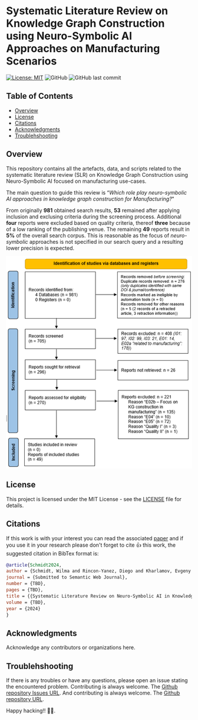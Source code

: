 # Systematic Literature Review on Knowledge Graph Construction using Neuro-Symbolic AI Approaches on Manufacturing Scenarios


[![License: MIT](https://img.shields.io/badge/License-MIT-yellow.svg)](https://opensource.org/licenses/MIT)
![GitHub](https://img.shields.io/github/license/wAIlma/SLR-NeSyAI-KGC-I40)
![GitHub last commit](https://img.shields.io/github/last-commit/wAIlma/SLR-NeSyAI-KGC-I40)

## Table of Contents
  - [Overview](#overview)
  - [License](#license)
  - [Citations](#citations)
  - [Acknowledgments](#acknowledgments)
  - [Troublehshooting](#troublehshooting)

## Overview
This repository contains all the artefacts, data, and scripts related to the systematic literature review (SLR) on Knowledge Graph Construction using Neuro-Symbolic AI focused on manufacturing use-cases. 

The main question to guide this review is “*Which role play neuro-symbolic AI approaches in knowledge graph construction for Manufacturing?*"

From originally **981** obtained search results, **53** remained after applying inclusion and exclusing criteria during the screening process. Additional **four** reports were excluded based on quality criteria, thereof **three** because of a low ranking of the publishing venue. The remaining **49** reports result in **5%** of the overall search corpus. This is reasonable as the focus of *neuro-symbolic* approaches is not specified in our search query and a resulting lower precision is expected.

<p align="center">
  <img src="./images/prisma.png" alt="Experimentation Scenario"/>
</p>

## License

This project is licensed under the MIT License - see the [LICENSE](LICENSE) file for details.

## Citations 

If this work is with your interest you can read the associated [paper]() and if you use it in your research please don't forget to cite 👍 this work, the suggested citation in BibTex format is:

``` BibTex
@article{Schmidt2024,
author = {Schmidt, Wilma and Rincon-Yanez, Diego and Kharlamov, Evgeny and Paschke, Adrian},
journal = {Submitted to Semantic Web Journal},
number = {TBD},
pages = {TBD},
title = {{Systematic Literature Review on Neuro-Symbolic AI in Knowledge Graph Construction for Manufacturing}},
volume = {TBD},
year = {2024}
}
```

## Acknowledgments

Acknowledge any contributors or organizations here.

## Troublehshooting

If there is any troubles or have any questions, please open an issue stating the encountered problem. Contributing is always welcome. The [Github repository Issues URL](https://github.com/wAIlma/SLR-NeSyAI-KGC/issues).  And contributing is always welcome. The [Github repository URL](https://github.com/wAIlma/SLR-NeSyAI-KGC).


Happy hacking!! 🖖🖖.